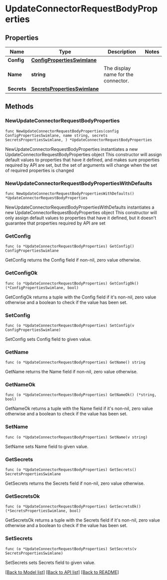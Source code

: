 # UpdateConnectorRequestBodyProperties

## Properties

Name | Type | Description | Notes
------------ | ------------- | ------------- | -------------
**Config** | [**ConfigPropertiesSwimlane**](ConfigPropertiesSwimlane.md) |  | 
**Name** | **string** | The display name for the connector. | 
**Secrets** | [**SecretsPropertiesSwimlane**](SecretsPropertiesSwimlane.md) |  | 

## Methods

### NewUpdateConnectorRequestBodyProperties

`func NewUpdateConnectorRequestBodyProperties(config ConfigPropertiesSwimlane, name string, secrets SecretsPropertiesSwimlane, ) *UpdateConnectorRequestBodyProperties`

NewUpdateConnectorRequestBodyProperties instantiates a new UpdateConnectorRequestBodyProperties object
This constructor will assign default values to properties that have it defined,
and makes sure properties required by API are set, but the set of arguments
will change when the set of required properties is changed

### NewUpdateConnectorRequestBodyPropertiesWithDefaults

`func NewUpdateConnectorRequestBodyPropertiesWithDefaults() *UpdateConnectorRequestBodyProperties`

NewUpdateConnectorRequestBodyPropertiesWithDefaults instantiates a new UpdateConnectorRequestBodyProperties object
This constructor will only assign default values to properties that have it defined,
but it doesn't guarantee that properties required by API are set

### GetConfig

`func (o *UpdateConnectorRequestBodyProperties) GetConfig() ConfigPropertiesSwimlane`

GetConfig returns the Config field if non-nil, zero value otherwise.

### GetConfigOk

`func (o *UpdateConnectorRequestBodyProperties) GetConfigOk() (*ConfigPropertiesSwimlane, bool)`

GetConfigOk returns a tuple with the Config field if it's non-nil, zero value otherwise
and a boolean to check if the value has been set.

### SetConfig

`func (o *UpdateConnectorRequestBodyProperties) SetConfig(v ConfigPropertiesSwimlane)`

SetConfig sets Config field to given value.


### GetName

`func (o *UpdateConnectorRequestBodyProperties) GetName() string`

GetName returns the Name field if non-nil, zero value otherwise.

### GetNameOk

`func (o *UpdateConnectorRequestBodyProperties) GetNameOk() (*string, bool)`

GetNameOk returns a tuple with the Name field if it's non-nil, zero value otherwise
and a boolean to check if the value has been set.

### SetName

`func (o *UpdateConnectorRequestBodyProperties) SetName(v string)`

SetName sets Name field to given value.


### GetSecrets

`func (o *UpdateConnectorRequestBodyProperties) GetSecrets() SecretsPropertiesSwimlane`

GetSecrets returns the Secrets field if non-nil, zero value otherwise.

### GetSecretsOk

`func (o *UpdateConnectorRequestBodyProperties) GetSecretsOk() (*SecretsPropertiesSwimlane, bool)`

GetSecretsOk returns a tuple with the Secrets field if it's non-nil, zero value otherwise
and a boolean to check if the value has been set.

### SetSecrets

`func (o *UpdateConnectorRequestBodyProperties) SetSecrets(v SecretsPropertiesSwimlane)`

SetSecrets sets Secrets field to given value.



[[Back to Model list]](../README.md#documentation-for-models) [[Back to API list]](../README.md#documentation-for-api-endpoints) [[Back to README]](../README.md)


